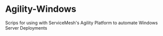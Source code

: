 Agility-Windows
===============
Scrips for using with ServiceMesh's Agility Platform to automate Windows Server Deployments

